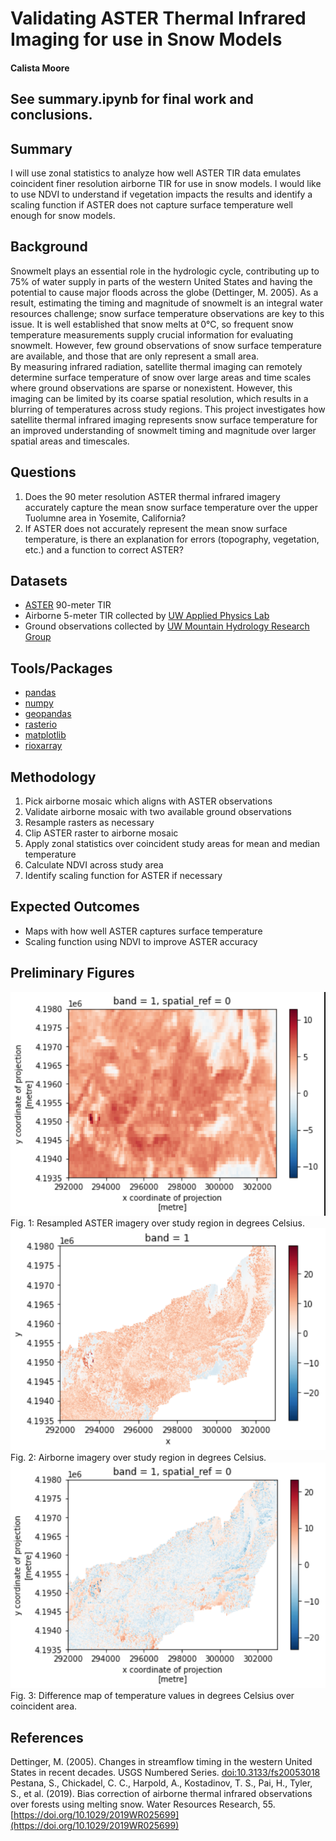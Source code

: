 # Validating ASTER Thermal Infrared Imaging for use in Snow Models
#### Calista Moore

## See summary.ipynb for final work and conclusions.

## Summary
I will use zonal statistics to analyze how well ASTER TIR data emulates coincident finer resolution airborne TIR for use in snow models. I would like to use NDVI to understand if vegetation impacts the results and identify a scaling function if ASTER does not capture surface temperature well enough for snow models.

## Background
Snowmelt plays an essential role in the hydrologic cycle, contributing up to 75% of water supply in parts of the western United States and having the potential to cause major floods across the globe (Dettinger, M. 2005). As a result, estimating the timing and magnitude of snowmelt is an integral water resources challenge; snow surface temperature observations are key to this issue. It is well established that snow melts at 0°C, so frequent snow temperature measurements supply crucial information for evaluating snowmelt. However, few ground observations of snow surface temperature are available, and those that are only represent a small area. \
By measuring infrared radiation, satellite thermal imaging can remotely determine surface temperature of snow over large areas and time scales where ground observations are sparse or nonexistent. However, this imaging can be limited by its coarse spatial resolution, which results in a blurring of temperatures across study regions. This project investigates how satellite thermal infrared imaging represents snow surface temperature for an improved understanding of snowmelt timing and magnitude over larger spatial areas and timescales. 

## Questions
1. Does the 90 meter resolution ASTER thermal infrared imagery accurately capture the  mean snow surface temperature over the upper Tuolumne area in Yosemite, California? 
2. If ASTER does not accurately represent the mean snow surface temperature, is there an explanation for errors (topography, vegetation, etc.) and a function to correct ASTER?

## Datasets
* [ASTER](https://asterweb.jpl.nasa.gov/) 90-meter TIR
* Airborne 5-meter TIR collected by [UW Applied Physics Lab](https://www.apl.washington.edu/)
* Ground observations collected by [UW Mountain Hydrology Research Group](http://depts.washington.edu/mtnhydr/index.shtml)

## Tools/Packages
* [pandas](https://pandas.pydata.org/)
* [numpy](https://numpy.org/)
* [geopandas](https://geopandas.org/)
* [rasterio](https://rasterio.readthedocs.io/en/latest/)
* [matplotlib](https://matplotlib.org/stable/index.html)
* [rioxarray](https://corteva.github.io/rioxarray/stable/)

## Methodology
1. Pick airborne mosaic which aligns with ASTER observations
2. Validate airborne mosaic with two available ground observations
3. Resample rasters as necessary
4. Clip ASTER raster to airborne mosaic
5. Apply zonal statistics over coincident study areas for mean and median temperature
6. Calculate NDVI across study area
7. Identify scaling function for ASTER if necessary

## Expected Outcomes
* Maps with how well ASTER captures surface temperature
* Scaling function using NDVI to improve ASTER accuracy

## Preliminary Figures
![resampled aster](./images/aster_resampled_bckgd.PNG)\
Fig. 1: Resampled ASTER imagery over study region in degrees Celsius.
\
![airborne](./images/airborne_bkgd.PNG)\
Fig. 2: Airborne imagery over study region in degrees Celsius.
\
![difference map](./images/diff_map_bkgd.PNG)\
Fig. 3: Difference map of temperature values in degrees Celsius over coincident area.

## References
Dettinger, M. (2005). Changes in streamflow timing in the western United States in recent decades. USGS Numbered Series. [doi:10.3133/fs20053018](doi:10.3133/fs20053018) \
Pestana, S., Chickadel, C. C., Harpold, A., Kostadinov, T. S., Pai, H., Tyler, S., et al. (2019). Bias correction of airborne thermal infrared observations over forests using melting snow. Water Resources Research, 55. [https://doi.org/10.1029/2019WR025699](https://doi.org/10.1029/2019WR025699)